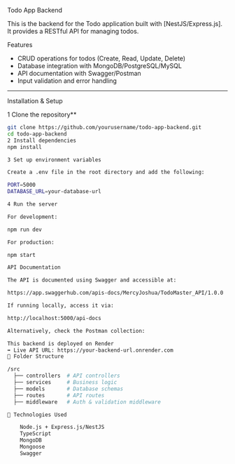 Todo App Backend

This is the backend for the Todo application built with [NestJS/Express.js].  
It provides a RESTful API for managing todos.

Features
- CRUD operations for todos (Create, Read, Update, Delete)
- Database integration with MongoDB/PostgreSQL/MySQL
- API documentation with Swagger/Postman
- Input validation and error handling

---

 Installation & Setup

 1️ Clone the repository**
```sh
git clone https://github.com/yourusername/todo-app-backend.git
cd todo-app-backend
2️ Install dependencies
npm install

3️ Set up environment variables

Create a .env file in the root directory and add the following:

PORT=5000
DATABASE_URL=your-database-url

4️ Run the server

For development:

npm run dev

For production:

npm start

API Documentation

The API is documented using Swagger and accessible at:

https://app.swaggerhub.com/apis-docs/MercyJoshua/TodoMaster_API/1.0.0

If running locally, access it via:

http://localhost:5000/api-docs

Alternatively, check the Postman collection:

This backend is deployed on Render
➡️ Live API URL: https://your-backend-url.onrender.com
📂 Folder Structure

/src
  ├── controllers  # API controllers
  ├── services     # Business logic
  ├── models       # Database schemas
  ├── routes       # API routes
  ├── middleware   # Auth & validation middleware

📌 Technologies Used

    Node.js + Express.js/NestJS
    TypeScript
    MongoDB
    Mongoose
    Swagger

